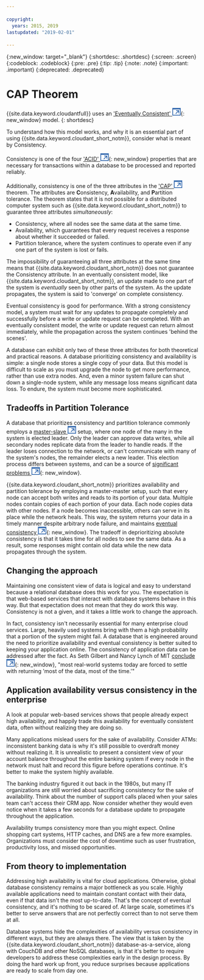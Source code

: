 ```yaml
---

copyright:
  years: 2015, 2019
lastupdated: "2019-02-01"

---
```


{:new_window: target="_blank"}
{:shortdesc: .shortdesc}
{:screen: .screen}
{:codeblock: .codeblock}
{:pre: .pre}
{:tip: .tip}
{:note: .note}
{:important: .important}
{:deprecated: .deprecated}

<!-- Acrolinx: 2017-01-24 -->

<div id="cap_theorem"></div>

<div id="consistency"></div>

# CAP Theorem

{{site.data.keyword.cloudantfull}} uses an ['Eventually Consistent' ![External link icon](../images/launch-glyph.svg "External link icon")](http://en.wikipedia.org/wiki/Eventual_consistency){: new_window} model.
{: shortdesc}

To understand how this model works,
and why it is an essential part of using {{site.data.keyword.cloudant_short_notm}},
consider what is meant by Consistency.

Consistency is one of the four ['ACID' ![External link icon](../images/launch-glyph.svg "External link icon")](https://en.wikipedia.org/wiki/ACID){: new_window} properties
that are necessary for transactions within a database to be processed and reported reliably.

Additionally,
consistency is one of the three attributes in the
<a href="http://en.wikipedia.org/wiki/CAP_Theorem" target="_blank">'CAP' <img src="../images/launch-glyph.svg" alt="External link icon" title="External link icon"></a>
theorem.
The attributes are **C**onsistency,
**A**vailability, and **P**artition tolerance.
The theorem states that it is not possible for a distributed computer system such as {{site.data.keyword.cloudant_short_notm}}
to guarantee three attributes _simultaneously_:

-   Consistency,
    where all nodes see the same data at the same time.
-   Availability,
    which guarantees that every request receives a response about whether it succeeded or failed.
-   Partition tolerance,
    where the system continues to operate even if any one part of the system is lost or fails.

The impossibility of guaranteeing all three attributes at the same time
means that {{site.data.keyword.cloudant_short_notm}} does not guarantee the Consistency attribute.
In an eventually consistent model,
like {{site.data.keyword.cloudant_short_notm}},
an update made to one part of the system is _eventually_ seen by other parts of the system.
As the update propagates,
the system is said to 'converge' on complete consistency.

Eventual consistency is good for performance.
With a strong consistency model,
a system must wait for any updates to propagate completely and successfully
before a write or update request can be completed.
With an eventually consistent model,
the write or update request can return almost immediately,
while the propagation across the system continues 'behind the scenes'.

A database can exhibit only two of these three attributes for both theoretical and practical reasons.
A database prioritizing consistency and availability is simple:
a single node stores a single copy of your data.
But this model is difficult to scale as you must upgrade the node to get more performance,
rather than use extra nodes.
And,
even a minor system failure can shut down a single-node system,
while any message loss means significant data loss.
To endure,
the system must become more sophisticated.

## Tradeoffs in Partition Tolerance

A database that prioritizes consistency and partition tolerance commonly employs a
<a href="http://en.wikipedia.org/wiki/Master/slave_(technology)" target="_blank">master-slave <img src="../images/launch-glyph.svg" alt="External link icon" title="External link icon"></a>
setup,
where one node of the many in the system is elected leader.
Only the leader can approve data writes,
while all secondary nodes replicate data from the leader to handle reads.
If the leader loses connection to the network,
or can't communicate with many of the system's nodes,
the remainder elects a new leader.
This election process differs between systems,
and can be a source of [significant problems ![External link icon](../images/launch-glyph.svg "External link icon")](http://aphyr.com/posts/284-call-me-maybe-mongodb){: new_window}.

{{site.data.keyword.cloudant_short_notm}} prioritizes availability and partition tolerance by employing a master-master setup,
such that every node can accept both writes and reads to its portion of your data.
Multiple nodes contain copies of each portion of your data.
Each node copies data with other nodes.
If a node becomes inaccessible,
others can serve in its place while the network heals.
This way,
the system returns your data in a timely manner despite arbitrary node failure,
and maintains [eventual consistency ![External link icon](../images/launch-glyph.svg "External link icon")](http://en.wikipedia.org/wiki/Eventual_consistency){: new_window}.
The tradeoff in deprioritizing absolute consistency is that it takes time for all nodes to see the same data.
As a result,
some responses might contain old data while the new data propagates through the system.

## Changing the approach

Maintaining one consistent view of data is logical and easy to understand
because a relational database does this work for you.
The expectation is that web-based services that interact with database systems behave in this way.
But that expectation does not mean that they do work this way.
Consistency is not a given,
and it takes a little work to change the approach.

In fact,
consistency isn't necessarily essential for many enterprise cloud services.
Large,
heavily used systems bring with them a high probability that a portion of the system might fail.
A database that is engineered around the need to prioritize availability and eventual consistency
is better suited to keeping your application online.
The consistency of application data can be addressed after the fact.
As Seth Gilbert and Nancy Lynch of MIT
[conclude ![External link icon](../images/launch-glyph.svg "External link icon")](http://www.glassbeam.com/sites/all/themes/glassbeam/images/blog/10.1.1.67.6951.pdf){: new_window},
"most real-world systems today are forced to settle with returning 'most of the data, most of the time.'"

## Application availability versus consistency in the enterprise

A look at popular web-based services shows that people already expect high availability,
and happily trade this availability for eventually consistent data,
often without realizing they are doing so.

Many applications mislead users for the sake of availability.
Consider ATMs:
inconsistent banking data is why it's still possible to overdraft money without realizing it.
It is unrealistic to present a consistent view of your account balance throughout the entire banking system
if every node in the network must halt and record this figure before operations continue.
It's better to make the system highly available.

The banking industry figured it out back in the 1980s,
but many IT organizations are still worried about sacrificing consistency for the sake of availability.
Think about the number of support calls placed when your sales team can't access their CRM app.
Now consider whether they would even notice when it takes a few seconds for a database update
to propagate throughout the application.

Availability trumps consistency more than you might expect.
Online shopping cart systems,
HTTP caches,
and DNS are a few more examples.
Organizations must consider the cost of downtime such as user frustration,
productivity loss,
and missed opportunities.

## From theory to implementation

Addressing high availability is vital for cloud applications.
Otherwise,
global database consistency remains a major bottleneck as you scale.
Highly available applications need to maintain constant contact with their data,
even if that data isn't the most up-to-date.
That's the concept of eventual consistency,
and it's nothing to be scared of.
At large scale,
sometimes it's better to serve answers that are not perfectly correct than to not serve them at all.

Database systems hide the complexities of availability versus consistency in different ways,
but they are always there.
The view that is taken by the {{site.data.keyword.cloudant_short_notm}} database-as-a-service,
along with CouchDB and other NoSQL databases,
is that it's better to require developers to address these complexities early in the design process.
By doing the hard work up front,
you reduce surprises because applications are ready to scale from day one.
